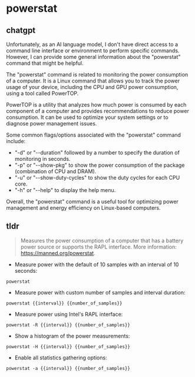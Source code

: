 # powerstat 
## chatgpt 
Unfortunately, as an AI language model, I don't have direct access to a command line interface or environment to perform specific commands. However, I can provide some general information about the "powerstat" command that might be helpful.

The "powerstat" command is related to monitoring the power consumption of a computer. It is a Linux command that allows you to track the power usage of your device, including the CPU and GPU power consumption, using a tool called PowerTOP.

PowerTOP is a utility that analyzes how much power is consumed by each component of a computer and provides recommendations to reduce power consumption. It can be used to optimize your system settings or to diagnose power management issues.

Some common flags/options associated with the "powerstat" command include:
- "-d" or "--duration" followed by a number to specify the duration of monitoring in seconds.
- "-p" or "--show-pkg" to show the power consumption of the package (combination of CPU and DRAM).
- "-u" or "--show-duty-cycles" to show the duty cycles for each CPU core.
- "-h" or "--help" to display the help menu.

Overall, the "powerstat" command is a useful tool for optimizing power management and energy efficiency on Linux-based computers. 

## tldr 
 
> Measures the power consumption of a computer that has a battery power source or supports the RAPL interface.
> More information: <https://manned.org/powerstat>.

- Measure power with the default of 10 samples with an interval of 10 seconds:

`powerstat`

- Measure power with custom number of samples and interval duration:

`powerstat {{interval}} {{number_of_samples}}`

- Measure power using Intel's RAPL interface:

`powerstat -R {{interval}} {{number_of_samples}}`

- Show a histogram of the power measurements:

`powerstat -H {{interval}} {{number_of_samples}}`

- Enable all statistics gathering options:

`powerstat -a {{interval}} {{number_of_samples}}`
